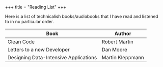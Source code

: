 +++
title = "Reading List"
+++

Here is a list of technicalish books/audiobooks that I have read and listened to in no particular order.

| Book                                  | Author           |
| ------------------------------------- | ---------------- |
| Clean Code                            | Robert Martin    |
| Letters to a new Developer            | Dan Moore        |
| Designing Data-Intensive Applications | Martin Kleppmann |
